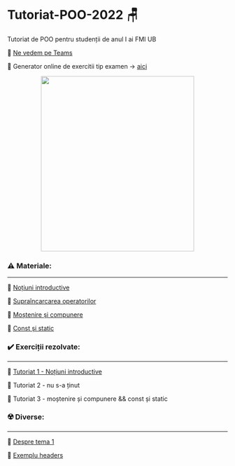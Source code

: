 # Tutoriat-POO-2022 :chair:
Tutoriat de POO pentru studenții de anul I ai FMI UB 


:triangular_flag_on_post: [Ne vedem pe Teams](https://teams.microsoft.com/l/channel/19%3a22Ok1VmJIxmzNeqzA64FfRKxWmWkKUnGh7NVZjTIPy81%40thread.tacv2/General?groupId=dabce7fe-8583-42af-b340-da55293f8769&tenantId=08a1a72f-fecd-4dae-8cec-471a2fb7c2f1)

:triangular_flag_on_post: Generator online de exercitii tip examen -> [aici](https://problemeoop.herokuapp.com/?fbclid=IwAR3MFg2C2s-IIIOJaWW3KbV9uHIQ6BmhFx-k7OS1mCYnSpYdG9Zto7Tld-w)

<p align="center">
<img src="https://user-images.githubusercontent.com/61749814/155836441-58878439-f0f7-4e06-958f-e77d265a3e80.jpg" width="350" height="400" />
</p>

### :warning: Materiale:

<hr />

:large_orange_diamond: [Noțiuni introductive](https://github.com/DimaOanaTeodora/Tutoriat-POO-2022/blob/main/Teorie/Notiuni%20introductiive.pdf)

:large_orange_diamond: [Supraîncarcarea operatorilor](https://github.com/DimaOanaTeodora/Tutoriat-POO-2022/blob/main/Teorie/Supraincarcarea%20operatorilor.pdf)

:large_orange_diamond: [Moștenire și compunere](https://github.com/DimaOanaTeodora/Tutoriat-POO-2022/blob/main/Teorie/Mostenire%20si%20compunere.pdf)

:large_orange_diamond: [Const și static](https://github.com/DimaOanaTeodora/Tutoriat-POO-2022/blob/main/Teorie/Const%20si%20static.pdf)

### :heavy_check_mark: Exerciții rezolvate:

<hr />

:large_blue_diamond: [Tutoriat 1 - Noțiuni introductive](https://github.com/DimaOanaTeodora/Tutoriat-POO-2022/blob/main/Exercitii/T1.md)

:large_blue_diamond: Tutoriat 2 - nu s-a ținut

:large_blue_diamond: Tutoriat 3 - moștenire și compunere && const și static

### :radioactive: Diverse:

<hr />

:diamond_shape_with_a_dot_inside:	 [Despre tema 1](https://github.com/DimaOanaTeodora/Tutoriat-POO-2022/blob/main/Exercitii/Tips%26tricks%20tema%201.md)

:diamond_shape_with_a_dot_inside:	 [Exemplu headers](https://github.com/DimaOanaTeodora/Tutoriat-POO-2022/tree/main/Exemple/Headers)
